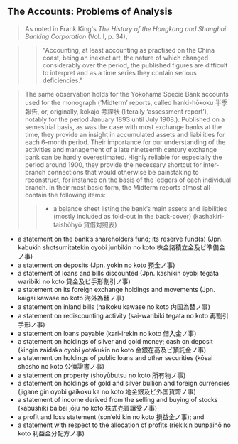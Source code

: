 ## The Accounts: Problems of Analysis

> As noted in Frank King's *The History of the Hongkong and Shanghai Banking Corporation* (Vol. I, p. 34),

>> "Accounting, at least accounting as practised on the China coast, being an inexact art, the nature of which changed considerably over the period, the published figures are difficult to interpret and as a time series they contain serious deficiencies."

> The same observation holds for the Yokohama Specie Bank accounts used for the monograph (‘Midterm’ reports, called hanki-hōkoku 半季報告, or, originally, kōkajō 考課状 (literally ‘assessment report’), notably for the period January 1893 until July 1908.). Published on a semestrial basis, as was the case with most exchange banks at the time, they provide an insight in accumulated assets and liabilities for each 6-month period. Their importance for our understanding of the activities and management of a late nineteenth century exchange bank can be hardly overestimated. Highly reliable for especially the period around 1900, they provide the necessary shortcut for inter-branch connections that would otherwise be painstaking to reconstruct, for instance on the basis of the ledgers of each individual branch.
> In their most basic form, the Midterm reports almost all contain the following items:
>> * a balance sheet listing the bank’s main assets and liabilities (mostly included as fold-out in the back-cover) (kashakiri-taishōhyō 貸借対照表)
* a statement on the bank’s shareholders fund; its reserve fund(s) (Jpn. kabukin shotsumitatekin oyobi junbikin no koto 株金諸積立金及ビ準備金ノ事)
* a statement on deposits (Jpn. yokin no koto 預金ノ事)
* a statement of loans and bills discounted (Jpn. kashikin oyobi tegata waribiki no koto 貸金及ビ手形割引ノ事)
* a statement on its foreign exchange holdings and movements (Jpn. kaigai kawase no koto 海外為替ノ事)
* a statement on inland bills (naikoku kawase no koto 内国為替ノ事)
* a statement on rediscounting activity (sai-waribiki tegata no koto 再割引手形ノ事)
* a statement on loans payable (kari-irekin no koto 借入金ノ事)
* a statement on holdings of silver and gold money; cash on deposit (kingin zaidaka oyobi yotakukin no koto 金銀在高及ビ預託金ノ事) 
* a statement on holdings of public loans and other securities (kōsai shōsho no koto 公債證書ノ事)
* a statement on property (shoyūbutsu no koto 所有物ノ事)
* a statement on holdings of gold and silver bullion and foreign currencies (jigane gin oyobi gaikoku ka no koto 地金銀及ビ外国貨幣ノ事)
* a statement of income derived from the selling and buying of stocks (kabushiki baibai jōju no koto 株式売買譲受ノ事)
* a profit and loss statement (son’eki kin no koto 損益金ノ事); and 
* a statement with respect to the allocation of profits (riekikin bunpaihō no koto  利益金分配方ノ事)
